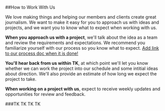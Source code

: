 ##How to Work With Us

We love making things and helping our members and clients create great journalism. We want to make it easy for you to approach us with ideas and projects, and we want you to know what to expect when working with us.

**When you approach us with a project**, we'll talk about the idea as a team and review the requirements and expectations. We recommend you familiarize yourself with our process so you know what to expect. [Add link to our process doc when it is done!]()

**You'll hear back from us within TK**, at which point we'll let you know whether we can work the project into our schedule and some intitial ideas about direction. We'll also provide an estimate of how long we expect the project to take.

**When working on a project with us**, expect to receive weekly updates and opportunities for review and feedback.

###TK TK TK TK